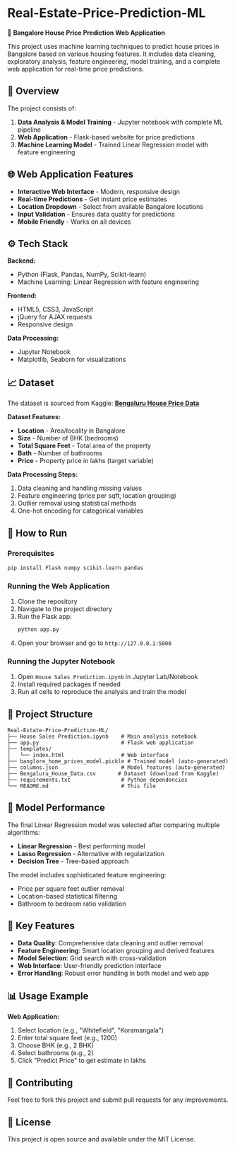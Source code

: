 # Real-Estate-Price-Prediction-ML

🏡 **Bangalore House Price Prediction Web Application**

This project uses machine learning techniques to predict house prices in Bangalore based on various housing features. It includes data cleaning, exploratory analysis, feature engineering, model training, and a complete web application for real-time price predictions.

## 📌 Overview

The project consists of:

1. **Data Analysis & Model Training** - Jupyter notebook with complete ML pipeline
2. **Web Application** - Flask-based website for price predictions
3. **Machine Learning Model** - Trained Linear Regression model with feature engineering

## 🌐 Web Application Features

- **Interactive Web Interface** - Modern, responsive design
- **Real-time Predictions** - Get instant price estimates
- **Location Dropdown** - Select from available Bangalore locations
- **Input Validation** - Ensures data quality for predictions
- **Mobile Friendly** - Works on all devices

## ⚙️ Tech Stack

**Backend:**

- Python (Flask, Pandas, NumPy, Scikit-learn)
- Machine Learning: Linear Regression with feature engineering

**Frontend:**

- HTML5, CSS3, JavaScript
- jQuery for AJAX requests
- Responsive design

**Data Processing:**

- Jupyter Notebook
- Matplotlib, Seaborn for visualizations

## 📈 Dataset

The dataset is sourced from Kaggle: **[Bengaluru House Price Data](https://www.kaggle.com/datasets/amitabhajoy/bengaluru-house-price-data)**

**Dataset Features:**

- **Location** - Area/locality in Bangalore
- **Size** - Number of BHK (bedrooms)
- **Total Square Feet** - Total area of the property
- **Bath** - Number of bathrooms
- **Price** - Property price in lakhs (target variable)

**Data Processing Steps:**

1. Data cleaning and handling missing values
2. Feature engineering (price per sqft, location grouping)
3. Outlier removal using statistical methods
4. One-hot encoding for categorical variables

## 🚀 How to Run

### Prerequisites

```bash
pip install Flask numpy scikit-learn pandas
```

### Running the Web Application

1. Clone the repository
2. Navigate to the project directory
3. Run the Flask app:
   ```bash
   python app.py
   ```
4. Open your browser and go to `http://127.0.0.1:5000`

### Running the Jupyter Notebook

1. Open `House Sales Prediction.ipynb` in Jupyter Lab/Notebook
2. Install required packages if needed
3. Run all cells to reproduce the analysis and train the model

## 📁 Project Structure

```
Real-Estate-Price-Prediction-ML/
├── House Sales Prediction.ipynb    # Main analysis notebook
├── app.py                          # Flask web application
├── templates/
│   └── index.html                  # Web interface
├── banglore_home_prices_model.pickle # Trained model (auto-generated)
├── columns.json                    # Model features (auto-generated)
├── Bengaluru_House_Data.csv       # Dataset (download from Kaggle)
├── requirements.txt                # Python dependencies
└── README.md                       # This file
```

## 🎯 Model Performance

The final Linear Regression model was selected after comparing multiple algorithms:

- **Linear Regression** - Best performing model
- **Lasso Regression** - Alternative with regularization
- **Decision Tree** - Tree-based approach

The model includes sophisticated feature engineering:

- Price per square feet outlier removal
- Location-based statistical filtering
- Bathroom to bedroom ratio validation

## 🌟 Key Features

- **Data Quality**: Comprehensive data cleaning and outlier removal
- **Feature Engineering**: Smart location grouping and derived features
- **Model Selection**: Grid search with cross-validation
- **Web Interface**: User-friendly prediction interface
- **Error Handling**: Robust error handling in both model and web app

## 📊 Usage Example

**Web Application:**

1. Select location (e.g., "Whitefield", "Koramangala")
2. Enter total square feet (e.g., 1200)
3. Choose BHK (e.g., 2 BHK)
4. Select bathrooms (e.g., 2)
5. Click "Predict Price" to get estimate in lakhs

## 🤝 Contributing

Feel free to fork this project and submit pull requests for any improvements.

## 📄 License

This project is open source and available under the MIT License.

